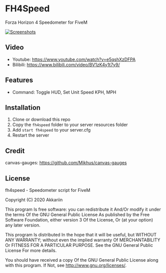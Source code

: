 # FH4Speed
Forza Horizon 4 Speedometer for FiveM

[![Screenshots](https://i.imgur.com/Z0DuOkV.png)](https://www.youtube.com/watch?v=e5qshXzDFPA)

## Video
- Youtube: https://www.youtube.com/watch?v=e5qshXzDFPA
- Bilibili: https://www.bilibili.com/video/BV1zK4y1t7y9/

## Features
- Command: Toggle HUD, Set Unit Speed KPH, MPH

## Installation
1. Clone or download this repo
2. Copy the `fh4speed` folder to your server resources folder
3. Add `start fh4speed` to your server.cfg
4. Restart the server

## Credit
canvas-gauges: https://github.com/Mikhus/canvas-gauges

## License
fh4speed - Speedometer script for FiveM

Copyright (C) 2020 Akkariin

This program Is free software: you can redistribute it And/Or modify it under the terms Of the GNU General Public License As published by the Free Software Foundation, either version 3 Of the License, Or (at your option) any later version.

This program Is distributed In the hope that it will be useful, but WITHOUT ANY WARRANTY; without even the implied warranty Of MERCHANTABILITY Or FITNESS FOR A PARTICULAR PURPOSE. See the GNU General Public License For more details.

You should have received a copy Of the GNU General Public License along with this program. If Not, see http://www.gnu.org/licenses/.
